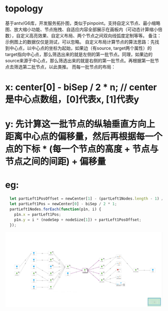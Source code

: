 # topology
基于antv/G6库，开发服务拓扑图，类似于pinpoint。支持自定义节点、最小缩略图、放大缩小功能、节点拖拽、自适应内容全部展示在画板内（可动态计算缩小倍数），自定义高亮效果、自定义布局、两个节点之间双向线弧度定制等等。
备注：示例图上的数据仅仅是测试，可以忽略。
自定义布局计算节点的算法思路：先找到中心点，以中心点的坐标为起始，如果边（有source, target两个属性）的target指向中心点，那么筛选出来的就是左侧的第一批节点。同理，如果边的source来源于中心点，那么筛选出来的就是右侧的第一批节点。再根据第一批节点去筛选第二批节点，以此类推。
而每一批节点的布局：
# x: center[0] - biSep / 2 * n;  // center是中心点数组，[0]代表x, [1]代表y
# y: 先计算这一批节点的纵轴垂直方向上距离中心点的偏移量，然后再根据每一个点的下标 * (每一个节点的高度 + 节点与节点之间的间距) + 偏移量
# eg: 
```js
  let partLeft1PosOffset = newCenter[1] - (partLeft1Nodes.length - 1) / 2 * (nodeSep + nodeSize[1]);
  let partLeft1Pos = newCenter[0] - biSep / 2 * 1;
  partLeft1Nodes.forEach(function(p1n, i) {
    p1n.x = partLeft1Pos;
    p1n.y = i * (nodeSep + nodeSize[1]) + partLeft1PosOffset;
  });
 ```
![最终展示图](/例图.png)
